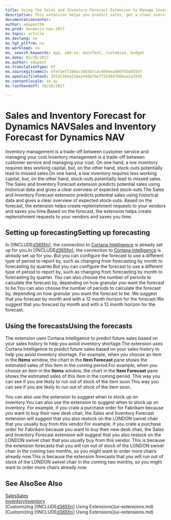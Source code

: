 ```yaml
---
title: Using the Sales and Inventory Forecast Extension to Manage Inventory
description: This extension helps you predict sales, get a clear overview of expected stock-outs, and even helps you create replenishment requests to vendors.
documentationcenter: 
author: edupont04
ms.prod: dynamics-nav-2017
ms.topic: article
ms.devlang: na
ms.tgt_pltfrm: na
ms.workload: na
ms. search.keywords: app, add-in, manifest, customize, budget
ms.date: 03/29/2017
ms.author: edupont
ms.translationtype: HT
ms.sourcegitcommit: 4fefaef7380ac10836fcac404eea006f55d8556f
ms.openlocfilehash: 355d1104a210a249db7deff254947bbbaa2a783b
ms.contentlocale: en-au
ms.lasthandoff: 10/16/2017

---
```

# <a name="sales-and-inventory-forecast-for-dynamics-nav"></a><span data-ttu-id="6f204-103">Sales and Inventory Forecast for Dynamics NAV</span><span class="sxs-lookup"><span data-stu-id="6f204-103">Sales and Inventory Forecast for Dynamics NAV</span></span>
<span data-ttu-id="6f204-104">Inventory management is a trade-off between customer service and managing your cost.</span><span class="sxs-lookup"><span data-stu-id="6f204-104">Inventory management is a trade-off between customer service and managing your cost.</span></span> <span data-ttu-id="6f204-105">On one hand, a low inventory requires less working capital, but, on the other hand, stock-outs potentially lead to missed sales.</span><span class="sxs-lookup"><span data-stu-id="6f204-105">On one hand, a low inventory requires less working capital, but, on the other hand, stock-outs potentially lead to missed sales.</span></span> <span data-ttu-id="6f204-106">The Sales and Inventory Forecast extension predicts potential sales using historical data and gives a clear overview of expected stock-outs.</span><span class="sxs-lookup"><span data-stu-id="6f204-106">The Sales and Inventory Forecast extension predicts potential sales using historical data and gives a clear overview of expected stock-outs.</span></span> <span data-ttu-id="6f204-107">Based on the forecast, the extension helps create replenishment requests to your vendors and saves you time.</span><span class="sxs-lookup"><span data-stu-id="6f204-107">Based on the forecast, the extension helps create replenishment requests to your vendors and saves you time.</span></span>  

## <a name="setting-up-forecasting"></a><span data-ttu-id="6f204-108">Setting up forecasting</span><span class="sxs-lookup"><span data-stu-id="6f204-108">Setting up forecasting</span></span>
<span data-ttu-id="6f204-109">In [!INCLUDE[d365fin](includes/d365fin_md.md)], the connection to [Cortana Intelligence](https://www.microsoft.com/en-us/cloud-platform/what-is-cortana-intelligence-suite) is already set up for you.</span><span class="sxs-lookup"><span data-stu-id="6f204-109">In [!INCLUDE[d365fin](includes/d365fin_md.md)], the connection to [Cortana Intelligence](https://www.microsoft.com/en-us/cloud-platform/what-is-cortana-intelligence-suite) is already set up for you.</span></span> <span data-ttu-id="6f204-110">But you can configure the forecast to use a different type of period to report by, such as changing from forecasting by month to forecasting by quarter.</span><span class="sxs-lookup"><span data-stu-id="6f204-110">But you can configure the forecast to use a different type of period to report by, such as changing from forecasting by month to forecasting by quarter.</span></span> <span data-ttu-id="6f204-111">You can also choose the number of periods to calculate the forecast by, depending on how granular you want the forecast to be.</span><span class="sxs-lookup"><span data-stu-id="6f204-111">You can also choose the number of periods to calculate the forecast by, depending on how granular you want the forecast to be.</span></span> <span data-ttu-id="6f204-112">We suggest that you forecast by month and with a 12 month horizon for the forecast.</span><span class="sxs-lookup"><span data-stu-id="6f204-112">We suggest that you forecast by month and with a 12 month horizon for the forecast.</span></span>  

## <a name="using-the-forecasts"></a><span data-ttu-id="6f204-113">Using the forecasts</span><span class="sxs-lookup"><span data-stu-id="6f204-113">Using the forecasts</span></span>
<span data-ttu-id="6f204-114">The extension uses Cortana Intelligence to predict future sales based on your sales history to help you avoid inventory shortage.</span><span class="sxs-lookup"><span data-stu-id="6f204-114">The extension uses Cortana Intelligence to predict future sales based on your sales history to help you avoid inventory shortage.</span></span> <span data-ttu-id="6f204-115">For example, when you choose an item in the **Items** window, the chart in the **Item Forecast** pane shows the estimated sales of this item in the coming period.</span><span class="sxs-lookup"><span data-stu-id="6f204-115">For example, when you choose an item in the **Items** window, the chart in the **Item Forecast** pane shows the estimated sales of this item in the coming period.</span></span> <span data-ttu-id="6f204-116">This way you can see if you are likely to run out of stock of the item soon.</span><span class="sxs-lookup"><span data-stu-id="6f204-116">This way you can see if you are likely to run out of stock of the item soon.</span></span>  

<span data-ttu-id="6f204-117">You can also use the extension to suggest when to stock up on inventory.</span><span class="sxs-lookup"><span data-stu-id="6f204-117">You can also use the extension to suggest when to stock up on inventory.</span></span> <span data-ttu-id="6f204-118">For example, if you crate a purchase order for Fabrikam because you want to buy their new desk chair, the Sales and Inventory Forecast extension will suggest that you also restock on the LONDON swivel chair that you usually buy from this vendor.</span><span class="sxs-lookup"><span data-stu-id="6f204-118">For example, if you crate a purchase order for Fabrikam because you want to buy their new desk chair, the Sales and Inventory Forecast extension will suggest that you also restock on the LONDON swivel chair that you usually buy from this vendor.</span></span> <span data-ttu-id="6f204-119">This is because the extension forecasts that you will run out of stock of the LONDON swivel chair in the coming two months, so you might want to order more chairs already now.</span><span class="sxs-lookup"><span data-stu-id="6f204-119">This is because the extension forecasts that you will run out of stock of the LONDON swivel chair in the coming two months, so you might want to order more chairs already now.</span></span>  

## <a name="see-also"></a><span data-ttu-id="6f204-120">See Also</span><span class="sxs-lookup"><span data-stu-id="6f204-120">See Also</span></span>
[<span data-ttu-id="6f204-121">Sales</span><span class="sxs-lookup"><span data-stu-id="6f204-121">Sales</span></span>](sales-manage-sales.md)  
[<span data-ttu-id="6f204-122">Inventory</span><span class="sxs-lookup"><span data-stu-id="6f204-122">Inventory</span></span>](inventory-manage-inventory.md)  
<span data-ttu-id="6f204-123">[Customizing [!INCLUDE[d365fin](includes/d365fin_md.md)] Using Extensions](ui-extensions.md)</span><span class="sxs-lookup"><span data-stu-id="6f204-123">[Customizing [!INCLUDE[d365fin](includes/d365fin_md.md)] Using Extensions](ui-extensions.md)</span></span>  

